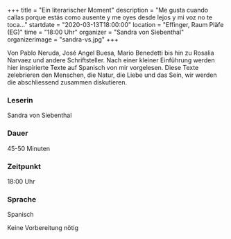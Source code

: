 +++
title = "Ein literarischer Moment"
description = "Me gusta cuando callas porque estás como ausente y me oyes desde lejos y mi voz no te toca…"
startdate = "2020-03-13T18:00:00"
location = "Effinger, Raum Pläfe (EG)"
time = "18:00 Uhr"
organizer = "Sandra von Siebenthal"
organizerimage = "sandra-vs.jpg"
+++

Von Pablo Neruda, José Angel Buesa, Mario Benedetti bis hin zu Rosalia Narvaez und andere Schriftsteller. Nach einer kleiner Einführung werden hier inspirierte Texte auf Spanisch von mir vorgelesen. Diese Texte zelebrieren den Menschen, die Natur, die Liebe und das Sein, wir werden die abschliessend zusammen diskutieren. 

### Leserin
Sandra von Siebenthal 
### Dauer
45-50 Minuten

### Zeitpunkt
18:00 Uhr
### Sprache
Spanisch 

Keine Vorbereitung nötig